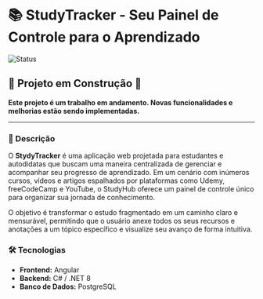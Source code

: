 
# 📚 StudyTracker - Seu Painel de Controle para o Aprendizado

![Status](https://img.shields.io/badge/status-em%20construção-yellow)

## 🚧 Projeto em Construção 🚧

**Este projeto é um trabalho em andamento. Novas funcionalidades e melhorias estão sendo implementadas.**

---

### 📝 Descrição

O **StydyTracker** é uma aplicação web projetada para estudantes e autodidatas que buscam uma maneira centralizada de gerenciar e acompanhar seu progresso de aprendizado. Em um cenário com inúmeros cursos, vídeos e artigos espalhados por plataformas como Udemy, freeCodeCamp e YouTube, o StudyHub oferece um painel de controle único para organizar sua jornada de conhecimento.

O objetivo é transformar o estudo fragmentado em um caminho claro e mensurável, permitindo que o usuário anexe todos os seus recursos e anotações a um tópico específico e visualize seu avanço de forma intuitiva.

### 🛠️ Tecnologias
* **Frontend:** Angular
* **Backend:** C# / .NET 8
* **Banco de Dados:** PostgreSQL
